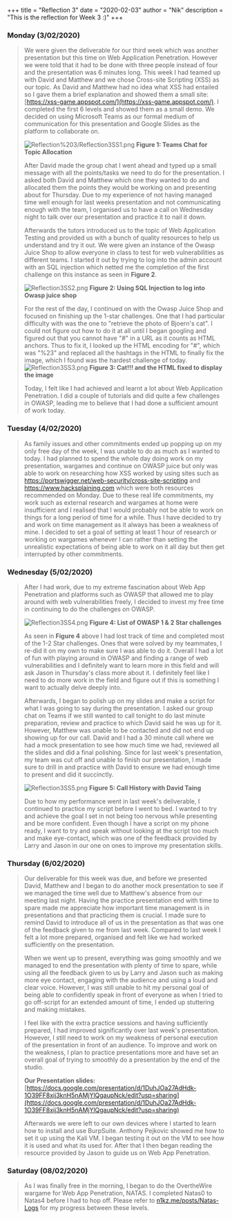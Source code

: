 +++
title = "Reflection 3"
date = "2020-02-03"
author = "Nik"
description = "This is the reflection for Week 3 :)"
+++


### Monday (3/02/2020)

>We were given the deliverable for our third week which was another presentation but this time on Web Application Penetration. However we were told that it had to be done with three people instead of four and the presentation was 6 minutes long. This week I had teamed up with David and Matthew and we chose Cross-site Scripting (XSS) as our topic. As David and Matthew had no idea what XSS had entailed so I gave them a brief explanation and showed them a small site: [https://xss-game.appspot.com/](https://xss-game.appspot.com/). I completed the first 6 levels and showed them as a small demo. We decided on using Microsoft Teams as our formal medium of communication for this presentation and Google Slides as the platform to collaborate on. 
>
>![Reflection%203/Reflection3SS1.png](/images/Reflection3SS1.png) **Figure 1: Teams Chat for Topic Allocation**
>
>After David made the group chat I went ahead and typed up a small message with all the points/tasks we need to do for the presentation. I asked both David and Matthew which one they wanted to do 
> and allocated them the points they would be working on and presenting about for Thursday. Due to my experience of not having managed time well enough for last weeks presentation and not 
> communicating enough with the team, I organised us to have a call on Wednesday night to talk over our presentation and practice it to nail it down.
>
>Afterwards the tutors introduced us to the topic of Web Application Testing and provided us with a bunch of quality resources to help us understand and try it out. We were given an instance of the Owasp Juice Shop to allow everyone in class to test for web vulnerabilities as different teams. I started it out by trying to log into the admin account with an SQL injection which netted me the completion of the first challenge on this instance as seen in **Figure 2**.
>
> ![Reflection3SS2.png](/images/Reflection3SS2.png) **Figure 2: Using SQL Injection to log into Owasp juice shop**
>
> For the rest of the day, I continued on with the Owasp Juice Shop and focused on finishing up the 1-star challenges. One that I had particular difficulty with was the one to 
> "retrieve the photo of Bjoern's cat". I could not figure out how to do it at all until I began googling and figured out that you cannot have "#" in a URL as it counts as HTML anchors. 
> Thus to fix it, I looked up the HTML encoding for "#", which was "%23" and replaced all the hashtags in the HTML to finally fix the image, which I found was the hardest challenge of today. 
> ![Reflection3SS3.png](/images/Reflection3SS3.png) **Figure 3: Cat!!! and the HTML fixed to display the image**
>
> Today, I felt like I had achieved and learnt a lot about Web Application Penetration. I did a couple of tutorials and did quite a few challenges in OWASP, leading me to believe that I had done a sufficient amount of work today.

### Tuesday (4/02/2020)

> As family issues and other commitments ended up popping up on my only free day of the week, I was unable to do as much as I wanted to today. I had planned to spend the whole day doing work on my 
> presentation, wargames and continue on OWASP juice but only was able to work on researching how XSS worked by using sites such as https://portswigger.net/web-security/cross-site-scripting and 
> https://www.hacksplaining.com which were both resources recommended on Monday. Due to these real life commitments, my work such as external research and wargames at home were insufficient
> and I realised that I would probably not be able to work on things for a long period of time for a while. Thus I have decided to try and work on time management as it always has been a 
> weakness of mine. I decided to set a goal of setting at least 1 hour of research or working on wargames whenever I can rather than setting the unrealistic expectations of being able to work on 
> it all day but then get interrupted by other commitments. 

### Wednesday (5/02/2020)

> After I had work, due to my extreme fascination about Web App Penetration and platforms such as OWASP that allowed me to play around with web vulnerabilities freely, I decided to invest my free 
> time in continuing to do the challenges on OWASP. 
>
> ![Reflection3SS4.png](/images/Reflection3SS4.png) **Figure 4: List of OWASP 1 & 2 Star challenges**
>
> As seen in **Figure 4** above I had lost track of time and completed most of the 1-2 Star challenges. Ones that were solved by my teammates, I re-did it on my own to make sure I was able to do it. Overall I had a lot of fun with playing around in OWASP and finding a range of web vulnerabilities and I definitely want to learn more in this field and will ask Jason in Thursday's class more about it. I definitely feel like I need to do more work in the field and figure out if this is something I want to actually delve deeply into.
>
> Afterwards, I began to polish up on my slides and make a script for what I was going to say during the presentation. I asked our group chat on Teams if we still wanted to call tonight to do last 
> minute preparation, review and practice to which David said he was up for it. However, Matthew was unable to be contacted and did not end up showing up for our call. David and I had a 30 minute 
> call where we had a mock presentation to see how much time we had, reviewed all the slides and did a final polishing. Since for last week's presentation, my team was cut off and unable to finish 
> our presentation, I made sure to drill in and practice with David to ensure we had enough time to present and did it succinctly.
>
> ![Reflection3SS5.png](/images/Reflection3SS5.png) **Figure 5: Call History with David Taing**
>
> Due to how my performance went in last week's deliverable, I continued to practice my script before I went to bed. I wanted to try and achieve the goal I set in not being too nervous while 
> presenting and be more confident. Even though I have a script on my phone ready, I want to try and speak without looking at the script too much and make eye-contact, which was one of the 
> feedback provided by Larry and Jason in our one on ones to improve my presentation skills.

### Thursday (6/02/2020)

>Our deliverable for this week was due, and before we presented David, Matthew and I began to do another mock presentation to see if we managed the time well due to Matthew's absence from our 
> meeting last night. Having the practice presentation end with time to spare made me appreciate how important time management is in presentations and that practicing them is crucial. I made sure 
> to remind David to introduce all of us in the presentation as that was one of the feedback given to me from last week. Compared to last week I felt a lot more prepared, organised and felt like we
> had worked sufficiently on the presentation. 
>
> When we went up to present, everything was going smoothly and we managed to end the presentation with plenty of time to spare, while using all the feedback given to us by Larry and Jason such as 
> making more eye contact, engaging with the audience and using a loud and clear voice. However, I was still unable to hit my personal goal of being able to confidently speak in front of everyone 
> as when I tried to go off-script for an extended amount of time, I ended up stuttering and making mistakes. 
>
> I feel like with the extra practice sessions and having sufficiently prepared, I had improved significantly over last week's presentation. However, I still need to work on my weakness of personal execution of the presentation in front of an audience. To improve and work on the weakness, I plan to practice presentations more and have set an overall goal of trying to smoothly do a presentation by the end of the studio.
>
> **Our Presentation slides:** [https://docs.google.com/presentation/d/1DuhJOa27AdHdk-1O39FF8xij3knH5nAMjYlQgaupNck/edit?usp=sharing](https://docs.google.com/presentation/d/1DuhJOa27AdHdk-1O39FF8xij3knH5nAMjYlQgaupNck/edit?usp=sharing)
>
> Afterwards we were left to our own devices where I started to learn how to install and use BurpSuite. Anthony Pejkovic showed me how to set it up using the Kali VM. I began testing it out on the 
> VM to see how it is used and what its used for. After that I then began reading the resource provided by Jason to guide us on Web App Penetration.

### Saturday (08/02/2020)

> As I was finally free in the morning, I began to do the OvertheWire wargame for Web App Penetration, NATAS. I completed Natas0 to Natas4 before I had to hop off. 
> Please refer to [n1kz.me/posts/Natas-Logs](http://n1kz.me/posts/Natas_Logs) for my progress between these levels.